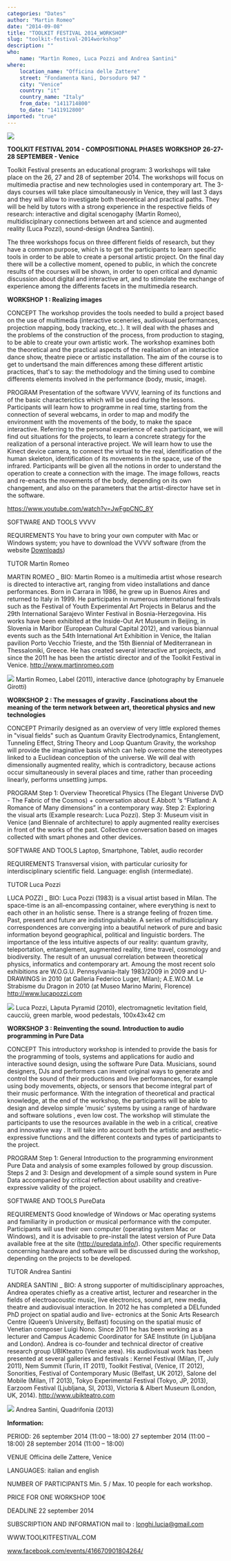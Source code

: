 ```yaml
---
categories: "Dates"
author: "Martin Romeo"
date: "2014-09-08"
title: "TOOLKIT FESTIVAL 2014_WORKSHOP"
slug: "toolkit-festival-2014workshop"
description: ""
who: 
    name: "Martìn Romeo, Luca Pozzi and Andrea Santini"
where: 
    location_name: "Officina delle Zattere"
    street: "Fondamenta Nani, Dorsoduro 947 "
    city: "Venice"
    country: "it"
    country_name: "Italy"
    from_date: "1411714800"
    to_date: "1411912800"
imported: "true"
---
```



![](TOOLKIT%20FESTIVAL%202014%2C%203Workshop.png) 

**TOOLKIT FESTIVAL 2014 - COMPOSITIONAL PHASES**
**WORKSHOP**
**26-27-28 SEPTEMBER - Venice**

Toolkit Festival presents an educational program: 3 workshops will take place on the 26, 27 and 28 of september 2014. The workshops will focus on multimedia practise and new technologies used in contemporary art.
The 3-days courses will take place simoultaneously in Venice, they will last 3 days and they will allow to investigate both theoretical and practical paths. 
They will be held by tutors with a strong experience in the respective fields of research: interactive and digital scenogaphy (Martin Romeo), multidisciplnary connections between art and science and augmented reality (Luca Pozzi), sound-design (Andrea Santini).

The three workshops focus on three different fields of research, but they have a common purpose, which is to get the participants to learn specific tools in order to be able to create a personal artistic project.
On the final day there will be a collective moment, opened to public, in which the concrete results of the courses will be shown, in order to open critical and dynamic discussion about digital and interactive art, and to stimolate the exchange of experience among the differents facets in the multimedia research.
<!--break-->
**WORKSHOP 1 : Realizing images**

CONCEPT
The workshop provides the tools needed to build a project based on the use of multimedia (interactive sceneries, audiovisual performances, projection mapping, body tracking, etc..). It will deal with the phases and the problems of the construction of the process, from production to staging, to be able to create your own artistic work. The workshop examines both the theoretical and the practical aspects of the realisation of an interactice dance show, theatre piece or artistic installation. The aim of the course is to get to undertsand the main differences among these different artistic practices, that's to say: the methodology and the timing used to combine differents elements involved in the performance (body, music, image).

PROGRAM
Presentation of the software VVVV, learning of its functions and of the basic characterictics which will be used during the lessons. Participants will learn how to programme in real time, starting from the connection of several webcams, in order to map and modify the environment with the 
movements of the body, to make the space interactive.
Referring to the personal experience of each participant, we will find out situations for the projects, to learn a concrete strategy for the realization of a personal interactive project.
We will learn how to use the Kinect device camera, to connect the virtual to the real, identification of the human skeleton, identification of its movements in the space, use of the infrared.
Participants will be given all the notions in order to understand the operation to create a connection with the image.
The image follows, reacts and re-enacts the movements of the body, depending on its own changement, and also on the parameters that the artist-director have set in the software.

https://www.youtube.com/watch?v=JwFgpCNC_8Y

SOFTWARE AND TOOLS
VVVV

REQUIREMENTS
You have to bring your own computer with Mac or Windows system; you have to download the VVVV software (from the website [Downloads](https://vvvv.org/downloads))

TUTOR
Martìn Romeo

MARTIN ROMEO _ BIO:
Martin Romeo is a multimedia artist whose research is directed to interactive art, ranging from video installations and dance performances. Born in Carrara in 1986, he grew up in Buenos Aires and returned to Italy in 1999. He participates in numerous international festivals such as the Festival of Youth Experimental Art Projects in Belarus and the 29th International Sarajevo Winter Festival in Bosnia-Herzegovina. His works have been exhibited at the Inside-Out Art Museum in Beijing, in Slovenia in Maribor (European Cultural Capital 2012), and various biannual events such
as the 54th International Art Exhibition in Venice, the Italian pavilion Porto Vecchio Trieste, and the 15th Biennial of Mediterranean in Thessaloniki, Greece. He has created several interactive art projects, and since the 2011 he has been the artistic director and of the Toolkit Festival in Venice. 
http://www.martinromeo.com



![](Label_interactive%20dance_400x300%20cm_2011_photography%20by%20Emanuele%20Girotti.jpg) 
Martin Romeo, Label (2011), interactive dance (photography by Emanuele Girotti)



**WORKSHOP 2 : The messages of gravity . Fascinations about the meaning of the term network between art, theoretical physics and new technologies**

CONCEPT
Primarily designed as an overview of very little explored themes in "visual fields" such as Quantum Gravity Electrodynamics, Entanglement, Tunneling Effect, String Theory and Loop Quantum Gravity, the workshop will provide the imaginative basis which can help overcome the stereotypes linked to a Euclidean conception of the universe. We will deal with dimensionally augmented reality, which is contradictory, because actions occur simultaneously in several places and time, rather than proceeding linearly, performs unsettling jumps.

PROGRAM
Step 1: Overview Theoretical Physics (The Elegant Universe DVD - The Fabric of the Cosmos) + conversation about E.Abbott ‘s “Flatland: A Romance of Many dimensions” in a contemporary way.
Step 2: Exploring the visual arts (Example research: Luca Pozzi). 
Step 3: Museum visit in Venice (and Biennale of architecture) to apply augmented reality exercises in front of the works of the past. Collective conversation based on images collected with smart phones and other devices.

SOFTWARE AND TOOLS
Laptop, Smartphone, Tablet, audio recorder

REQUIREMENTS
Transversal vision, with particular curiosity for interdisciplinary scientific field. 
Language: english (intermediate).

TUTOR
Luca Pozzi

LUCA POZZI _ BIO:
Luca Pozzi (1983) is a visual artist based in Milan. The space-time is an all-encompassing container, where everything is next to each other in an holistic sense. There is a strange feeling of frozen time. Past, present and future are indistinguishable. A series of multidisciplinary correspondences are converging into a beautiful network of pure and basic information beyond 
geographical, political and linguistic borders. The importance of the less intuitive aspects of our reality: quantum gravity, teleportation, entanglement, augmented reality, time travel, cosmology and biodiversity. The result of an unusual correlation between theoretical physics, informatics and contemporary art.
Amoung the most recent solo exhibitions are W.O.G.U. Pennsylvania-Italy 1983/2009 in 2009 and U-DRAWINGS in 2010 (at Galleria Federico Luger, Milan); A.E.W.O.M. Le Strabisme du Dragon in 2010 (at Museo Marino Marini, Florence)
http://www.lucapozzi.com

![](Luca%20Pozzi%2C%20L%C3%A0puta%20Pyramid%2C%202010.jpg) 
Luca Pozzi, Làputa Pyramid (2010), electromagnetic levitation field, caucciù, green marble, wood pedestals, 100x43x42 cm


**WORKSHOP 3 : Reinventing the sound. Introduction to audio programming in Pure Data**

CONCEPT
This introductory workshop is intended to provide the basis for the programming of tools, systems and applications for audio and interactive sound design, using the software Pure Data. Musicians, sound designers, DJs and performers can invent original ways to generate and control the sound of their productions and live performances, for example using body movements, objects, or sensors that become integral part of their music performance. With the integration of theoretical and practical knowledge, at the end of the workshop, the participants will be able to design and develop simple 'music' systems by using a range of hardware and software solutions , even low cost. The workshop will stimulate the participants to use the resources 
available in the web in a critical, creative and innovative way . It will take into account both the artistic and aesthetic-expressive functions and the different contexts and types of participants to the project.

PROGRAM
Step 1: General Introduction to the programming environment Pure Data and analysis of some examples followed by group discussion.
Steps 2 and 3: Design and development of a simple sound system in Pure Data accompanied by critical reflection about usability and creative-expressive validity of the project.

SOFTWARE AND TOOLS
PureData

REQUIREMENTS 
Good knowledge of Windows or Mac operating systems and familiarity in production or musical performance with the computer. Participants will use their own computer (operating system Mac or Windows), and it is advisable to pre-install the latest version of Pure Data available free at the site
(http://puredata.info/). Other specific requirements concerning hardware and software will be discussed during the workshop, depending on the projects to be developed.

TUTOR
Andrea Santini

ANDREA SANTINI _ BIO:
A strong supporter of multidisciplinary approaches, Andrea operates chiefly as a creative artist, lecturer and researcher in the fields of electroacoustic music, live electronics, sound art, new media, theatre and audiovisual interaction. In 2012 he has completed a DELfunded PhD project on
spatial audio and live- ectronics at the Sonic Arts Research Centre (Queen’s University, Belfast) focusing on the spatial music of Venetian composer Luigi Nono. Since 2011 he has been working as a lecturer and Campus Academic Coordinator for SAE Institute (in Ljubljana and London). 
Andrea is co-founder and technical director of creative research group UBIKteatro (Venice area). His audiovisual work has been presented at several galleries and festivals : Kernel Festival (Milan, IT, July 2011), Nem Summit (Turin, IT 2011), Toolkit Festival, (Venice, IT 2012), Sonorities, Festival
of Contemporary Music (Belfast, UK 2012), Salone del Mobile (Milan, IT 2013), Tokyo Experimental Festival (Tokyo, JP, 2013), Earzoom Festival (Ljubljana, SI, 2013), Victoria & Albert Museum (London, UK, 2014).
http://www.ubikteatro.com

![](Andrea%20Santini%2C%20Quadrifonia%2C%202013.jpeg) 
Andrea Santini, Quadrifonia (2013)


**Information:**

PERIOD:
26 september 2014 (11:00 – 18:00)
27 september 2014 (11:00 – 18:00)
28 september 2014 (11:00 – 18:00)

VENUE
Officina delle Zattere, Venice 

LANGUAGES:
italian and english

NUMBER OF PARTICIPANTS
Min. 5 / Max. 10 people for each workshop.

PRICE FOR ONE WORKSHOP
100€

DEADLINE
22 september 2014

SUBSCRIPTION AND INFORMATION
mail to : longhi.lucia@gmail.com

WWW.TOOLKITFESTIVAL.COM

www.facebook.com/events/416670901804264/